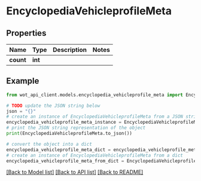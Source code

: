 # EncyclopediaVehicleprofileMeta


## Properties

Name | Type | Description | Notes
------------ | ------------- | ------------- | -------------
**count** | **int** |  | 

## Example

```python
from wot_api_client.models.encyclopedia_vehicleprofile_meta import EncyclopediaVehicleprofileMeta

# TODO update the JSON string below
json = "{}"
# create an instance of EncyclopediaVehicleprofileMeta from a JSON string
encyclopedia_vehicleprofile_meta_instance = EncyclopediaVehicleprofileMeta.from_json(json)
# print the JSON string representation of the object
print(EncyclopediaVehicleprofileMeta.to_json())

# convert the object into a dict
encyclopedia_vehicleprofile_meta_dict = encyclopedia_vehicleprofile_meta_instance.to_dict()
# create an instance of EncyclopediaVehicleprofileMeta from a dict
encyclopedia_vehicleprofile_meta_from_dict = EncyclopediaVehicleprofileMeta.from_dict(encyclopedia_vehicleprofile_meta_dict)
```
[[Back to Model list]](../README.md#documentation-for-models) [[Back to API list]](../README.md#documentation-for-api-endpoints) [[Back to README]](../README.md)


